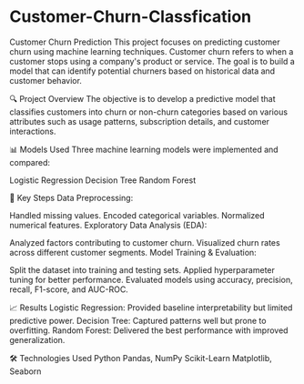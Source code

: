 # Customer-Churn-Classfication
Customer Churn Prediction This project focuses on predicting customer churn using machine learning techniques. Customer churn refers to when a customer stops using a company's product or service. The goal is to build a model that can identify potential churners based on historical data and customer behavior.

🔍 Project Overview
The objective is to develop a predictive model that classifies customers into churn or non-churn categories based on various attributes such as usage patterns, subscription details, and customer interactions.

📊 Models Used
Three machine learning models were implemented and compared:

Logistic Regression
Decision Tree
Random Forest

📌 Key Steps
Data Preprocessing:

Handled missing values.
Encoded categorical variables.
Normalized numerical features.
Exploratory Data Analysis (EDA):

Analyzed factors contributing to customer churn.
Visualized churn rates across different customer segments.
Model Training & Evaluation:

Split the dataset into training and testing sets.
Applied hyperparameter tuning for better performance.
Evaluated models using accuracy, precision, recall, F1-score, and AUC-ROC.

📈 Results
Logistic Regression: Provided baseline interpretability but limited predictive power.
Decision Tree: Captured patterns well but prone to overfitting.
Random Forest: Delivered the best performance with improved generalization.

🛠 Technologies Used
Python
Pandas, NumPy
Scikit-Learn
Matplotlib, Seaborn
